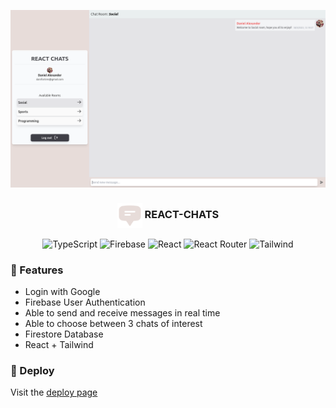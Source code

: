 <div align="center">
  
  ![Desktop app preview](/public/desktop-preview.png "App preview")
  
  <h3 align="center;"> <img align="center" src="/public/vite.svg " alt="App preview" width="40px" /> REACT-CHATS</h3>
  
  ![TypeScript](https://img.shields.io/badge/typescript-%23007ACC.svg?style=for-the-badge&logo=typescript&logoColor=white) ![Firebase](https://img.shields.io/badge/Firebase-039BE5?style=for-the-badge&logo=Firebase&logoColor=white) ![React](https://img.shields.io/badge/React-20232A?style=for-the-badge&logo=react&logoColor=61DAFB) ![React Router](https://img.shields.io/badge/React_Router-CA4245?style=for-the-badge&logo=react-router&logoColor=white) ![Tailwind](https://img.shields.io/badge/Tailwind_CSS-38B2AC?style=for-the-badge&logo=tailwind-css&logoColor=white)
</div>
  

### 🎯 Features
- Login with Google
- Firebase User Authentication
- Able to send and receive messages in real time 
- Able to choose between 3 chats of interest
- Firestore Database
- React + Tailwind 
### 🚀 Deploy 
Visit the [deploy page](https://react-chats-two.vercel.app/)
